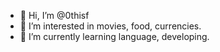 - 👋 Hi, I’m @0thisf
- 👀 I’m interested in movies, food, currencies.
- 🌱 I’m currently learning language, developing.

<!---
0thisf/0thisf is a ✨ special ✨ repository because its `README.md` (this file) appears on your GitHub profile.
You can click the Preview link to take a look at your changes.
--->
